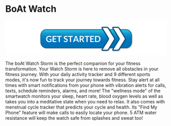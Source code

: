 
# BoAt Watch

[![BoAt Watch](Get-Started.png)](https://boatwatch.webconnectus.com)

The boAt Watch Storm is the perfect companion for your fitness transformation. Your Watch Storm is here to remove all obstacles in your fitness journey. With your daily activity tracker and 9 different sports modes, it's now fun to track your journey towards fitness. Stay alert at all times with smart notifications from your phone with vibration alerts for calls, texts, schedule reminders, alarms, and more! The "wellness mode" of the smartwatch monitors your sleep, heart rate, blood oxygen levels as well as takes you into a meditative state when you need to relax. It also comes with menstrual cycle tracker that predicts your cycle and health. Its "Find My Phone" feature will make calls to easily locate your phone. 5 ATM water resistance will keep the watch safe from splashes and sweat too!
